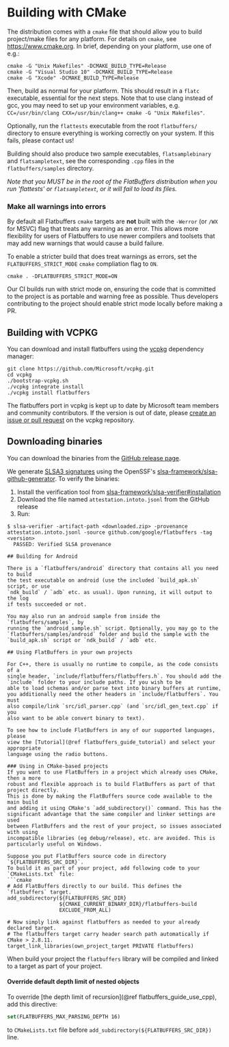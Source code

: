 # Building with CMake

The distribution comes with a `cmake` file that should allow
you to build project/make files for any platform. For details on `cmake`, see
<https://www.cmake.org>. In brief, depending on your platform, use one of
e.g.:

    cmake -G "Unix Makefiles" -DCMAKE_BUILD_TYPE=Release
    cmake -G "Visual Studio 10" -DCMAKE_BUILD_TYPE=Release
    cmake -G "Xcode" -DCMAKE_BUILD_TYPE=Release

Then, build as normal for your platform. This should result in a `flatc`
executable, essential for the next steps.
Note that to use clang instead of gcc, you may need to set up your environment
variables, e.g.
`CC=/usr/bin/clang CXX=/usr/bin/clang++ cmake -G "Unix Makefiles"`.

Optionally, run the `flattests` executable from the root `flatbuffers/`
directory to ensure everything is working correctly on your system. If this
fails, please contact us!

Building should also produce two sample executables, `flatsamplebinary` and
`flatsampletext`, see the corresponding `.cpp` files in the
`flatbuffers/samples` directory.

*Note that you MUST be in the root of the FlatBuffers distribution when you
run 'flattests' or `flatsampletext`, or it will fail to load its files.*

### Make all warnings into errors

By default all Flatbuffers `cmake` targets are **not** built with the `-Werror` 
(or `/WX` for MSVC) flag that treats any warning as an error. This allows more 
flexibility for users of Flatbuffers to use newer compilers and toolsets that
may add new warnings that would cause a build failure.

To enable a stricter build that does treat warnings as errors, set the
`FLATBUFFERS_STRICT_MODE` `cmake` compliation flag to `ON`. 

```
cmake . -DFLATBUFFERS_STRICT_MODE=ON
```

Our CI builds run with strict mode on, ensuring the code that is committed to 
the project is as portable and warning free as possible. Thus developers
contributing to the project should enable strict mode locally before making a 
PR.

## Building with VCPKG

You can download and install flatbuffers using the [vcpkg](https://github.com/Microsoft/vcpkg/) dependency manager:

    git clone https://github.com/Microsoft/vcpkg.git
    cd vcpkg
    ./bootstrap-vcpkg.sh
    ./vcpkg integrate install
    ./vcpkg install flatbuffers

The flatbuffers port in vcpkg is kept up to date by Microsoft team members and community contributors.
If the version is out of date, please [create an issue or pull request](https://github.com/Microsoft/vcpkg) on the vcpkg repository.

## Downloading binaries
You can download the binaries from the
[GitHub release page](https://github.com/google/flatbuffers/releases).

We generate [SLSA3 signatures](slsa.dev) using the OpenSSF's [slsa-framework/slsa-github-generator](https://github.com/slsa-framework/slsa-github-generator). To verify the binaries:
1. Install the verification tool from [slsa-framework/slsa-verifier#installation](https://github.com/slsa-framework/slsa-verifier#installation)
1. Download the file named `attestation.intoto.jsonl` from the GitHub release
1. Run:
```shell
$ slsa-verifier -artifact-path <downloaded.zip> -provenance attestation.intoto.jsonl -source github.com/google/flatbuffers -tag <version>
  PASSED: Verified SLSA provenance

## Building for Android

There is a `flatbuffers/android` directory that contains all you need to build
the test executable on android (use the included `build_apk.sh` script, or use
`ndk_build` / `adb` etc. as usual). Upon running, it will output to the log
if tests succeeded or not.

You may also run an android sample from inside the `flatbuffers/samples`, by
running the `android_sample.sh` script. Optionally, you may go to the
`flatbuffers/samples/android` folder and build the sample with the
`build_apk.sh` script or `ndk_build` / `adb` etc.

## Using FlatBuffers in your own projects

For C++, there is usually no runtime to compile, as the code consists of a
single header, `include/flatbuffers/flatbuffers.h`. You should add the
`include` folder to your include paths. If you wish to be
able to load schemas and/or parse text into binary buffers at runtime,
you additionally need the other headers in `include/flatbuffers`. You must
also compile/link `src/idl_parser.cpp` (and `src/idl_gen_text.cpp` if you
also want to be able convert binary to text).

To see how to include FlatBuffers in any of our supported languages, please
view the [Tutorial](@ref flatbuffers_guide_tutorial) and select your appropriate
language using the radio buttons.

### Using in CMake-based projects
If you want to use FlatBuffers in a project which already uses CMake, then a more
robust and flexible approach is to build FlatBuffers as part of that project directly.
This is done by making the FlatBuffers source code available to the main build
and adding it using CMake's `add_subdirectory()` command. This has the
significant advantage that the same compiler and linker settings are used
between FlatBuffers and the rest of your project, so issues associated with using
incompatible libraries (eg debug/release), etc. are avoided. This is
particularly useful on Windows.

Suppose you put FlatBuffers source code in directory `${FLATBUFFERS_SRC_DIR}`.
To build it as part of your project, add following code to your `CMakeLists.txt` file:
```cmake
# Add FlatBuffers directly to our build. This defines the `flatbuffers` target.
add_subdirectory(${FLATBUFFERS_SRC_DIR}
                 ${CMAKE_CURRENT_BINARY_DIR}/flatbuffers-build
                 EXCLUDE_FROM_ALL)

# Now simply link against flatbuffers as needed to your already declared target.
# The flatbuffers target carry header search path automatically if CMake > 2.8.11.
target_link_libraries(own_project_target PRIVATE flatbuffers)
```
When build your project the `flatbuffers` library will be compiled and linked 
to a target as part of your project.

#### Override default depth limit of nested objects
To override [the depth limit of recursion](@ref flatbuffers_guide_use_cpp), 
add this directive:
```cmake
set(FLATBUFFERS_MAX_PARSING_DEPTH 16)
```
to `CMakeLists.txt` file before `add_subdirectory(${FLATBUFFERS_SRC_DIR})` line.
